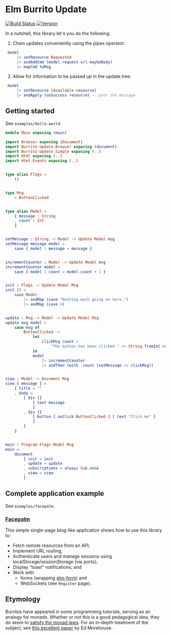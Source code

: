 # Elm Burrito Update

[![Build Status](https://img.shields.io/travis/laserpants/elm-burrito-update/master.svg?style=flat)](https://travis-ci.org/laserpants/elm-burrito-update)
[![Version](https://img.shields.io/badge/elm--version-0.19-blue.svg?colorB=ff69b4)](http://elm-lang.org/)

In a nutshell, this library let's you do the following:

1) Chain updates conveniently using the pipes operator:

```elm
 model
     |> setResource Requested
     |> andAddCmd (model.request url maybeBody)
     |> mapCmd toMsg
```

2) Allow for information to be passed *up* in the update tree:

```elm
 model
     |> setResource (Available resource)
     |> andApply (onSuccess resource) -- pass the message
```

## Getting started

See `examples/hello-world`.

```elm
module Main exposing (main)

import Browser exposing (Document)
import Burrito.Update.Browser exposing (document)
import Burrito.Update.Simple exposing (..)
import Html exposing (..)
import Html.Events exposing (..)


type alias Flags =
    ()


type Msg
    = ButtonClicked


type alias Model =
    { message : String
    , count : Int
    }


setMessage : String -> Model -> Update Model msg
setMessage message model =
    save { model | message = message }


incrementCounter : Model -> Update Model msg
incrementCounter model =
    save { model | count = model.count + 1 }


init : Flags -> Update Model Msg
init () =
    save Model
        |> andMap (save "Nothing much going on here.")
        |> andMap (save 0)


update : Msg -> Model -> Update Model Msg
update msg model =
    case msg of
        ButtonClicked ->
            let
                clickMsg count =
                    "The button has been clicked " ++ String.fromInt count ++ " times."
            in
            model
                |> incrementCounter
                |> andThen (with .count (setMessage << clickMsg))


view : Model -> Document Msg
view { message } =
    { title = ""
    , body =
        [ div []
            [ text message
            ]
        , div []
            [ button [ onClick ButtonClicked ] [ text "Click me" ]
            ]
        ]
    }


main : Program Flags Model Msg
main =
    document
        { init = init
        , update = update
        , subscriptions = always Sub.none
        , view = view
        }
```

## Complete application example

See `examples/facepalm`.

### [Facepalm](https://laserpants.github.io/elm-burrito-update/examples/facepalm/)

This simple single-page blog-like application shows how to use this library to:
  * Fetch remote resources from an API;
  * Implement URL routing;
  * Authenticate users and manage sessions using localStorage/sessionStorage (via ports);
  * Display “toast” notifications; and
  * Work with
    * forms (wrapping [elm-form](https://package.elm-lang.org/packages/etaque/elm-form/latest)) and
    * WebSockets (see `Register` page).

## Etymology

Burritos have appeared in some programming tutorials, serving as an analogy for monads.
Whether or not this is a good pedagogical idea, they do seem to [satisfy the monad laws](https://blog.plover.com/prog/burritos.html).
For an in-depth treatment of the subject, see [this excellent paper](http://emorehouse.web.wesleyan.edu/silliness/burrito_monads.pdf) by Ed Morehouse.
